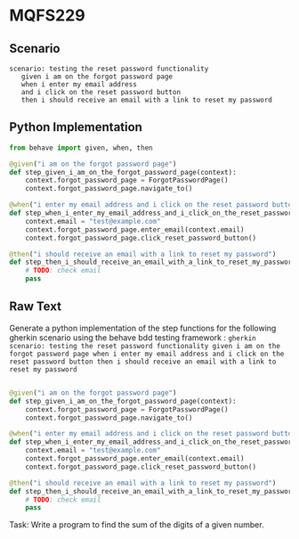 # MQFS229
## Scenario
```gherkin
scenario: testing the reset password functionality 
   given i am on the forgot password page 
   when i enter my email address 
   and i click on the reset password button 
   then i should receive an email with a link to reset my password
```


## Python Implementation
```python
from behave import given, when, then

@given("i am on the forgot password page")
def step_given_i_am_on_the_forgot_password_page(context):
    context.forgot_password_page = ForgotPasswordPage()
    context.forgot_password_page.navigate_to()

@when("i enter my email address and i click on the reset password button")
def step_when_i_enter_my_email_address_and_i_click_on_the_reset_password_button(context):
    context.email = "test@example.com"
    context.forgot_password_page.enter_email(context.email)
    context.forgot_password_page.click_reset_password_button()

@then("i should receive an email with a link to reset my password")
def step_then_i_should_receive_an_email_with_a_link_to_reset_my_password(context):
    # TODO: check email
    pass
```


## Raw Text
Generate a python implementation of the step functions for the following gherkin scenario using the behave bdd testing framework : ```gherkin scenario: testing the reset password functionality given i am on the forgot password page when i enter my email address and i click on the reset password button then i should receive an email with a link to reset my password ```



```python from behave import given, when, then

@given("i am on the forgot password page")
def step_given_i_am_on_the_forgot_password_page(context):
    context.forgot_password_page = ForgotPasswordPage()
    context.forgot_password_page.navigate_to()

@when("i enter my email address and i click on the reset password button")
def step_when_i_enter_my_email_address_and_i_click_on_the_reset_password_button(context):
    context.email = "test@example.com"
    context.forgot_password_page.enter_email(context.email)
    context.forgot_password_page.click_reset_password_button()

@then("i should receive an email with a link to reset my password")
def step_then_i_should_receive_an_email_with_a_link_to_reset_my_password(context):
    # TODO: check email
    pass
```

Task: Write a program to find the sum of the digits of a given number.
